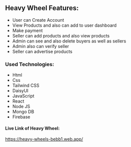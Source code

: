## Heavy Wheel Features:
- User can Create Account
- View Products and also can add to user dashboard
- Make payment
- Seller can add products and also view products
- Admin can see and also delete buyers as well as sellers
- Admin also can verify seller
- Seller can advertise products

### Used Technologies:
- Html
- Css
- Tailwind CSS
- DaisyUI
- JavaScript
- React
- Node JS
- Mongo DB
- Firebase

#### Live Link of Heavy Wheel:
https://heavy-wheels-bebb1.web.app/
